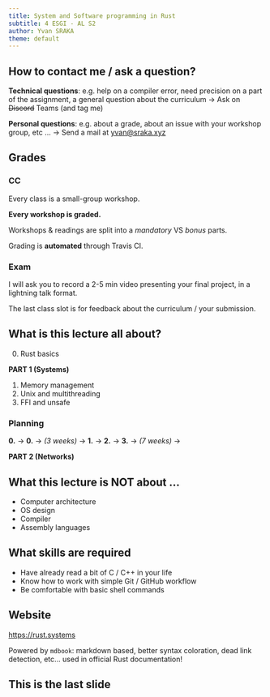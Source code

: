 ```yaml
---
title: System and Software programming in Rust
subtitle: 4 ESGI - AL S2
author: Yvan SRAKA
theme: default
---
```


## How to contact me / ask a question?

**Technical questions**: e.g. help on a compiler error, need precision on a
part of the assignment, a general question about the curriculum → Ask on
~~Discord~~ Teams (and tag me)

**Personal questions**: e.g. about a grade, about an issue with your workshop
group, etc ... → Send a mail at <yvan@sraka.xyz>

## Grades

### CC

Every class is a small-group workshop.

**Every workshop is graded.**

Workshops & readings are split into a _mandatory_ VS _bonus_ parts.

Grading is **automated** through Travis CI.

### Exam

I will ask you to record a 2-5 min video presenting your final project, in a
lightning talk format.

The last class slot is for feedback about the curriculum / your submission.

## What is this lecture all about?

0. Rust basics

**PART 1 (Systems)**

1. Memory management 
2. Unix and multithreading
3. FFI and unsafe

### Planning

**0.** → **0.** → _(3 weeks)_ → **1.** → **2.** → **3.** → _(7 weeks)_ →

**PART 2 (Networks)**

## What this lecture is NOT about ...

- Computer architecture
- OS design
- Compiler
- Assembly languages

## What skills are required

- Have already read a bit of C / C++ in your life
- Know how to work with simple Git / GitHub workflow
- Be comfortable with basic shell commands

## Website

<https://rust.systems>

Powered by `mdbook`: markdown based, better syntax coloration, dead link
detection, etc... used in official Rust documentation!

## This is the last slide
